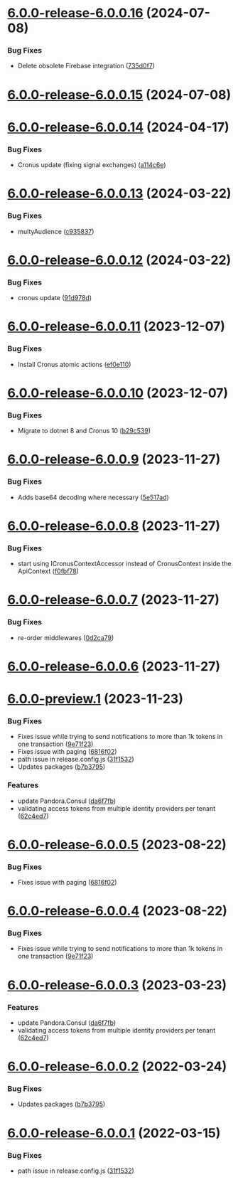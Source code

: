 # [6.0.0-release-6.0.0.16](https://github.com/Elders/Pushnotifications/compare/v6.0.0-release-6.0.0.15...v6.0.0-release-6.0.0.16) (2024-07-08)


### Bug Fixes

* Delete obsolete Firebase integration ([735d0f7](https://github.com/Elders/Pushnotifications/commit/735d0f78a378fd12eecfdd924fb374709d2d6fc1))

# [6.0.0-release-6.0.0.15](https://github.com/Elders/Pushnotifications/compare/v6.0.0-release-6.0.0.14...v6.0.0-release-6.0.0.15) (2024-07-08)

# [6.0.0-release-6.0.0.14](https://github.com/Elders/Pushnotifications/compare/v6.0.0-release-6.0.0.13...v6.0.0-release-6.0.0.14) (2024-04-17)


### Bug Fixes

* Cronus update (fixing signal exchanges) ([a114c6e](https://github.com/Elders/Pushnotifications/commit/a114c6e7cd9db14ad2364a3132e2b42851100867))

# [6.0.0-release-6.0.0.13](https://github.com/Elders/Pushnotifications/compare/v6.0.0-release-6.0.0.12...v6.0.0-release-6.0.0.13) (2024-03-22)


### Bug Fixes

* multyAudience ([c935837](https://github.com/Elders/Pushnotifications/commit/c9358377d393cfd0aa7f3c8f983cfc149ca5a5da))

# [6.0.0-release-6.0.0.12](https://github.com/Elders/Pushnotifications/compare/v6.0.0-release-6.0.0.11...v6.0.0-release-6.0.0.12) (2024-03-22)


### Bug Fixes

* cronus update ([91d978d](https://github.com/Elders/Pushnotifications/commit/91d978d299d3be2f53c17a8116b04e1bed54308b))

# [6.0.0-release-6.0.0.11](https://github.com/Elders/Pushnotifications/compare/v6.0.0-release-6.0.0.10...v6.0.0-release-6.0.0.11) (2023-12-07)


### Bug Fixes

* Install Cronus atomic actions ([ef0e110](https://github.com/Elders/Pushnotifications/commit/ef0e110b231d408e5095cdb689fd142dd180f524))

# [6.0.0-release-6.0.0.10](https://github.com/Elders/Pushnotifications/compare/v6.0.0-release-6.0.0.9...v6.0.0-release-6.0.0.10) (2023-12-07)


### Bug Fixes

* Migrate to dotnet 8 and Cronus 10 ([b29c539](https://github.com/Elders/Pushnotifications/commit/b29c53992b58039bb7ec245ef66840868656576b))

# [6.0.0-release-6.0.0.9](https://github.com/Elders/Pushnotifications/compare/v6.0.0-release-6.0.0.8...v6.0.0-release-6.0.0.9) (2023-11-27)


### Bug Fixes

* Adds base64 decoding where necessary ([5e517ad](https://github.com/Elders/Pushnotifications/commit/5e517ad210fc19803cef1639f07593badcdafe27))

# [6.0.0-release-6.0.0.8](https://github.com/Elders/Pushnotifications/compare/v6.0.0-release-6.0.0.7...v6.0.0-release-6.0.0.8) (2023-11-27)


### Bug Fixes

* start using ICronusContextAccessor instead of CronusContext inside the ApiContext ([f0fbf78](https://github.com/Elders/Pushnotifications/commit/f0fbf78a7d1930cc60d7afcd262714f919e1faaf))

# [6.0.0-release-6.0.0.7](https://github.com/Elders/Pushnotifications/compare/v6.0.0-release-6.0.0.6...v6.0.0-release-6.0.0.7) (2023-11-27)


### Bug Fixes

* re-order middlewares ([0d2ca79](https://github.com/Elders/Pushnotifications/commit/0d2ca797f34ee96dbf7fbbfcd6951d13b6a5a3c7))

# [6.0.0-release-6.0.0.6](https://github.com/Elders/Pushnotifications/compare/v6.0.0-release-6.0.0.5...v6.0.0-release-6.0.0.6) (2023-11-27)

# [6.0.0-preview.1](https://github.com/Elders/Pushnotifications/compare/v5.0.0...v6.0.0-preview.1) (2023-11-23)


### Bug Fixes

* Fixes issue while trying to send notifications to more than 1k tokens in one transaction ([9e71f23](https://github.com/Elders/Pushnotifications/commit/9e71f2396803c13fe30e9099aa26b5d8dede3a39))
* Fixes issue with paging ([6816f02](https://github.com/Elders/Pushnotifications/commit/6816f0251c51edd3fbb871ab42228c39d16cfb8b))
* path issue in release.config.js ([31f1532](https://github.com/Elders/Pushnotifications/commit/31f1532ba3c6089a8b586c95db53cfb281750352))
* Updates packages ([b7b3795](https://github.com/Elders/Pushnotifications/commit/b7b3795830c9e7125f6c03313359a330295ffab3))


### Features

* update Pandora.Consul ([da6f7fb](https://github.com/Elders/Pushnotifications/commit/da6f7fb20e47baef807d9f0740a9e32fde8e2b99))
* validating access tokens from multiple identity providers per tenant ([62c4ed7](https://github.com/Elders/Pushnotifications/commit/62c4ed7cf5ed8f58b54a44d22fcfa22317d7b0ff))

# [6.0.0-release-6.0.0.5](https://github.com/Elders/Pushnotifications/compare/v6.0.0-release-6.0.0.4...v6.0.0-release-6.0.0.5) (2023-08-22)


### Bug Fixes

* Fixes issue with paging ([6816f02](https://github.com/Elders/Pushnotifications/commit/6816f0251c51edd3fbb871ab42228c39d16cfb8b))

# [6.0.0-release-6.0.0.4](https://github.com/Elders/Pushnotifications/compare/v6.0.0-release-6.0.0.3...v6.0.0-release-6.0.0.4) (2023-08-22)


### Bug Fixes

* Fixes issue while trying to send notifications to more than 1k tokens in one transaction ([9e71f23](https://github.com/Elders/Pushnotifications/commit/9e71f2396803c13fe30e9099aa26b5d8dede3a39))

# [6.0.0-release-6.0.0.3](https://github.com/Elders/Pushnotifications/compare/v6.0.0-release-6.0.0.2...v6.0.0-release-6.0.0.3) (2023-03-23)


### Features

* update Pandora.Consul ([da6f7fb](https://github.com/Elders/Pushnotifications/commit/da6f7fb20e47baef807d9f0740a9e32fde8e2b99))
* validating access tokens from multiple identity providers per tenant ([62c4ed7](https://github.com/Elders/Pushnotifications/commit/62c4ed7cf5ed8f58b54a44d22fcfa22317d7b0ff))

# [6.0.0-release-6.0.0.2](https://github.com/Elders/Pushnotifications/compare/v6.0.0-release-6.0.0.1...v6.0.0-release-6.0.0.2) (2022-03-24)


### Bug Fixes

* Updates packages ([b7b3795](https://github.com/Elders/Pushnotifications/commit/b7b3795830c9e7125f6c03313359a330295ffab3))

# [6.0.0-release-6.0.0.1](https://github.com/Elders/Pushnotifications/compare/v5.0.0...v6.0.0-release-6.0.0.1) (2022-03-15)


### Bug Fixes

* path issue in release.config.js ([31f1532](https://github.com/Elders/Pushnotifications/commit/31f1532ba3c6089a8b586c95db53cfb281750352))
